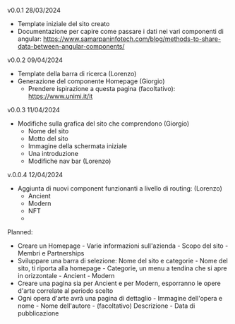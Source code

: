 v0.0.1 28/03/2024
  - Template iniziale del sito creato
  - Documentazione per capire come passare i dati nei vari componenti di angular: https://www.samarpaninfotech.com/blog/methods-to-share-data-between-angular-components/

v0.0.2 09/04/2024
  - Template della barra di ricerca (Lorenzo)
  - Generazione del componente Homepage (Giorgio)
      - Prendere ispirazione a questa pagina (facoltativo): https://www.unimi.it/it
   
v0.0.3 11/04/2024
  - Modifiche sulla grafica del sito che comprendono (Giorgio)
    - Nome del sito
    - Motto del sito
    - Immagine della schermata iniziale
    - Una introduzione
    - Modifiche nav bar (Lorenzo)

v.0.0.4 12/04/2024
  - Aggiunta di nuovi component funzionanti a livello di routing: (Lorenzo)
    - Ancient
    - Modern
    - NFT
    - 
Planned:
- Creare un Homepage
        - Varie informazioni sull'azienda
        - Scopo del sito
        - Membri e Partnerships
- Sviluppare una barra di selezione: Nome del sito e categorie
      - Nome del sito, ti riporta alla homepage
      - Categorie, un menu a tendina che si apre in orizzontale
                - Ancient
                - Modern
- Creare una pagina sia per Ancient e per Modern, esporranno le opere d'arte correlate al periodo scelto
- Ogni opera d'arte avrà una pagina di dettaglio
          - Immagine dell'opera e nome
          - Nome dell'autore
          - (facoltativo) Descrizione
          - Data di pubblicazione 


